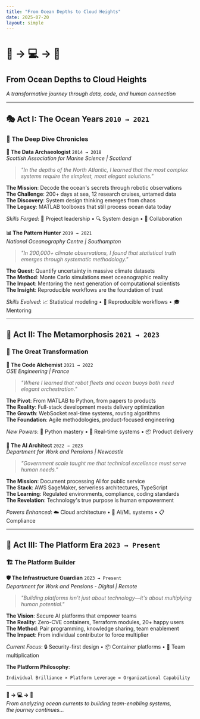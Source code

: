 ```yaml
---
title: "From Ocean Depths to Cloud Heights"
date: 2025-07-20
layout: simple
---
```


<div class="journey-hero">

# 🌊 → 💻 → 🚀
## From Ocean Depths to Cloud Heights

*A transformative journey through data, code, and human connection*

</div>


---

## 🎭 **Act I: The Ocean Years** `2010 → 2021`

<div class="era-ocean">

### 🌊 **The Deep Dive Chronicles**

<div class="role-card ocean-card">

**🔬 The Data Archaeologist** `2014 → 2018`  
*Scottish Association for Marine Science | Scotland*

> *"In the depths of the North Atlantic, I learned that the most complex systems require the simplest, most elegant solutions."*

**The Mission**: Decode the ocean's secrets through robotic observations  
**The Challenge**: 200+ days at sea, 12 research cruises, untamed data  
**The Discovery**: System design thinking emerges from chaos  
**The Legacy**: MATLAB toolboxes that still process ocean data today

*Skills Forged*: 🎯 Project leadership • 🔍 System design • 🤝 Collaboration

</div>

<div class="role-card ocean-card">

**📊 The Pattern Hunter** `2019 → 2021`  
*National Oceanography Centre | Southampton*

> *"In 200,000+ climate observations, I found that statistical truth emerges through systematic methodology."*

**The Quest**: Quantify uncertainty in massive climate datasets  
**The Method**: Monte Carlo simulations meet oceanographic reality  
**The Impact**: Mentoring the next generation of computational scientists  
**The Insight**: Reproducible workflows are the foundation of trust

*Skills Evolved*: 📈 Statistical modeling • 🔄 Reproducible workflows • 🎓 Mentoring

</div>

</div>

---

## 🦋 **Act II: The Metamorphosis** `2021 → 2023`

<div class="era-transition">

### 🔄 **The Great Transformation**

<div class="role-card transition-card">

**🔧 The Code Alchemist** `2021 → 2022`  
*OSE Engineering | France*

> *"Where I learned that robot fleets and ocean buoys both need elegant orchestration."*

**The Pivot**: From MATLAB to Python, from papers to products  
**The Reality**: Full-stack development meets delivery optimization  
**The Growth**: WebSocket real-time systems, routing algorithms  
**The Foundation**: Agile methodologies, product-focused engineering

*New Powers*: 🐍 Python mastery • 🔗 Real-time systems • 📦 Product delivery

</div>

<div class="role-card transition-card">

**🤖 The AI Architect** `2022 → 2023`  
*Department for Work and Pensions | Newcastle*

> *"Government scale taught me that technical excellence must serve human needs."*

**The Mission**: Document processing AI for public service  
**The Stack**: AWS SageMaker, serverless architectures, TypeScript  
**The Learning**: Regulated environments, compliance, coding standards  
**The Revelation**: Technology's true purpose is human empowerment

*Powers Enhanced*: ☁️ Cloud architecture • 🤖 AI/ML systems • 📋 Compliance

</div>

</div>

---

## 🚀 **Act III: The Platform Era** `2023 → Present`

<div class="era-platform">

### 🏗️ **The Platform Builder**

<div class="role-card platform-card">

**🛡️ The Infrastructure Guardian** `2023 → Present`  
*Department for Work and Pensions - Digital | Remote*

> *"Building platforms isn't just about technology—it's about multiplying human potential."*

**The Vision**: Secure AI platforms that empower teams  
**The Reality**: Zero-CVE containers, Terraform modules, 20+ happy users  
**The Method**: Pair programming, knowledge sharing, team enablement  
**The Impact**: From individual contributor to force multiplier

*Current Focus*: 🔒 Security-first design • 📦 Container platforms • 👥 Team multiplication

**The Platform Philosophy**:
```
Individual Brilliance × Platform Leverage = Organizational Capability
```

</div>

</div>

---

<div class="journey-footer">

**🌊 → 💻 → 🚀**  
*From analyzing ocean currents to building team-enabling systems,  
the journey continues...*

</div>

